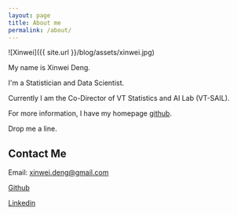 ```yaml
---
layout: page
title: About me
permalink: /about/
---
```


![Xinwei]({{ site.url }}/blog/assets/xinwei.jpg)


My name is Xinwei Deng.

I'm a Statistician and Data Scientist.

Currently I am the Co-Director of VT Statistics and AI Lab (VT-SAIL).

For more information, I have my homepage [github](http://xwdeng80.github.io).

Drop me a line.


## Contact Me
Email: xinwei.deng@gmail.com

[Github](http://github.com/xwdeng80)

[Linkedin](https://www.linkedin.com/in/xwdeng80)
